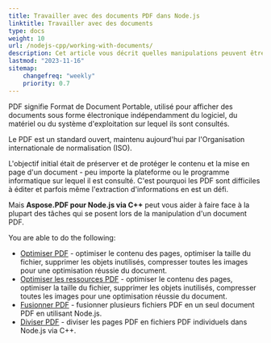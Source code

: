 ```yaml
---
title: Travailler avec des documents PDF dans Node.js 
linktitle: Travailler avec des documents
type: docs
weight: 10
url: /nodejs-cpp/working-with-documents/
description: Cet article vous décrit quelles manipulations peuvent être faites avec le document PDF en utilisant l'outil Aspose.PDF pour Node.js via C++.
lastmod: "2023-11-16"
sitemap:
    changefreq: "weekly"
    priority: 0.7
---
```


PDF signifie Format de Document Portable, utilisé pour afficher des documents sous forme électronique indépendamment du logiciel, du matériel ou du système d'exploitation sur lequel ils sont consultés.

Le PDF est un standard ouvert, maintenu aujourd'hui par l'Organisation internationale de normalisation (ISO).

L'objectif initial était de préserver et de protéger le contenu et la mise en page d'un document - peu importe la plateforme ou le programme informatique sur lequel il est consulté. C'est pourquoi les PDF sont difficiles à éditer et parfois même l'extraction d'informations en est un défi.


Mais **Aspose.PDF pour Node.js via C++** peut vous aider à faire face à la plupart des tâches qui se posent lors de la manipulation d'un document PDF.

You are able to do the following:

- [Optimiser PDF](/pdf/nodejs-cpp/optimize-pdf/) - optimiser le contenu des pages, optimiser la taille du fichier, supprimer les objets inutilisés, compresser toutes les images pour une optimisation réussie du document.
- [Optimiser les ressources PDF](/pdf/nodejs-cpp/optimize-pdf-resources/) - optimiser le contenu des pages, optimiser la taille du fichier, supprimer les objets inutilisés, compresser toutes les images pour une optimisation réussie du document.
- [Fusionner PDF](/pdf/nodejs-cpp/merge-pdf/) - fusionner plusieurs fichiers PDF en un seul document PDF en utilisant Node.js.
- [Diviser PDF](/pdf/nodejs-cpp/split-pdf/) - diviser les pages PDF en fichiers PDF individuels dans Node.js via C++.